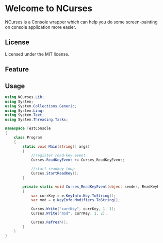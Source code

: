 # Welcome to NCurses #
NCurses is a Console wrapper which can help you do some screen-painting on console application more easier.

## License ##
Licensed under the MIT license.

## Feature ##

## Usage ##

``` csharp
using NCurses.Lib;
using System;
using System.Collections.Generic;
using System.Linq;
using System.Text;
using System.Threading.Tasks;

namespace TestConsole
{
    class Program
    {
        static void Main(string[] args)
        {
            //register read-key event
            Curses.ReadKeyEvent += Curses_ReadKeyEvent;

            //start readkey loop
            Curses.StartReadKey();
        }

        private static void Curses_ReadKeyEvent(object sender, ReadKeyEventArgs e)
        {
            var currKey = e.KeyInfo.Key.ToString();
            var mod = e.KeyInfo.Modifiers.ToString();

            Curses.Write("currKey", currKey, 1, 1);
            Curses.Write("mod", currKey, 1, 2);

            Curses.Refresh();
        }
    }
}
```
